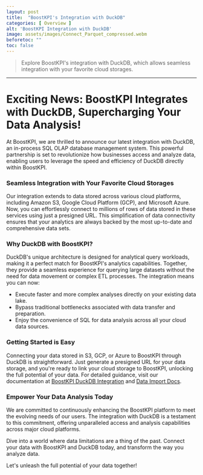 ```yaml
---
layout: post
title:  "BoostKPI's Integration with DuckDB"
categories: [ Overview ]
alt: 'BoostKPI Integration with DuckDB'
image: assets/images/Connect_Parquet_compressed.webm
beforetoc: ""
toc: false
---
```

>Explore BoostKPI's integration with DuckDB, which allows seamless integration with your favorite cloud storages.

---

# Exciting News: BoostKPI Integrates with DuckDB, Supercharging Your Data Analysis!

At BoostKPI, we are thrilled to announce our latest integration with DuckDB, an in-process SQL OLAP database management system. This powerful partnership is set to revolutionize how businesses access and analyze data, enabling users to leverage the speed and efficiency of DuckDB directly within BoostKPI.

### **Seamless Integration with Your Favorite Cloud Storages**

Our integration extends to data stored across various cloud platforms, including Amazon S3, Google Cloud Platform (GCP), and Microsoft Azure. Now, you can effortlessly connect to millions of rows of data stored in these services using just a presigned URL. This simplification of data connectivity ensures that your analytics are always backed by the most up-to-date and comprehensive data sets.

### **Why DuckDB with BoostKPI?**

DuckDB's unique architecture is designed for analytical query workloads, making it a perfect match for BoostKPI's analytics capabilities. Together, they provide a seamless experience for querying large datasets without the need for data movement or complex ETL processes. The integration means you can now:

- Execute faster and more complex analyses directly on your existing data lake.
- Bypass traditional bottlenecks associated with data transfer and preparation.
- Enjoy the convenience of SQL for data analysis across all your cloud data sources.

### **Getting Started is Easy**

Connecting your data stored in S3, GCP, or Azure to BoostKPI through DuckDB is straightforward. Just generate a presigned URL for your data storage, and you're ready to link your cloud storage to BoostKPI, unlocking the full potential of your data. For detailed guidance, visit our documentation at [BoostKPI DuckDB Integration](https://boostkpi.com/data-sources/duckdb) and [Data Import Docs](https://docs.boostkpi.com/docs/data-import/data-sources/source/duckdb.html).

### **Empower Your Data Analysis Today**

We are committed to continuously enhancing the BoostKPI platform to meet the evolving needs of our users. The integration with DuckDB is a testament to this commitment, offering unparalleled access and analysis capabilities across major cloud platforms.

Dive into a world where data limitations are a thing of the past. Connect your data with BoostKPI and DuckDB today, and transform the way you analyze data.

Let's unleash the full potential of your data together!
